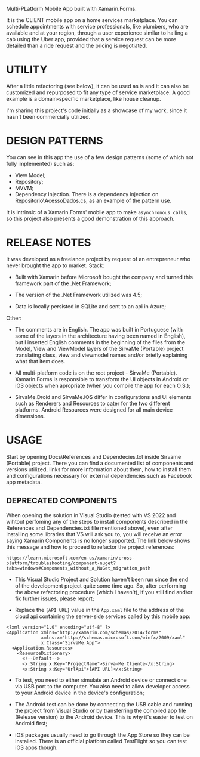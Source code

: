 Multi-PLatform Mobile App built with Xamarin.Forms.

It is the CLIENT mobile app on a home services marketplace. You can schedule appointments with service professionals, like plumbers, who are available and at your region, through a user experience similar to hailing a cab using the Uber app, provided that a service request can be more detailed than a ride request and the pricing is negotiated.

# UTILITY

After a little refactoring (see below), it can be used as is and it can also be customized and repurposed to fit any type of service marketplace. A good example is a domain-specific marketplace, like house cleanup.

I'm sharing this project's code initially as a showcase of my work, since it hasn't been commercially utilized. 

# DESIGN PATTERNS

You can see in this app the use of a few design patterns (some of which not fully implemented) such as:

* View Model;
* Repository;
* MVVM;
* Dependency Injection.
	There is a dependency injection on Repositorio\AcessoDados.cs, as an example of the pattern use.

It is intrinsic of a Xamarin.Forms' mobile app to make `asynchronous calls`, so this project also presents a good demonstration of this approach.

# RELEASE NOTES

It was developed as a freelance project by request of an entrepreneur who never brought the app to market. Stack:

* Built with Xamarin before Microsoft bought the company and turned this framework part of the .Net Framework;

* The version of the .Net Framework utilized was 4.5;

* Data is locally persisted in SQLite and sent to an api in Azure;

Other:

* The comments are in English. The app was built in Portuguese (with some of the layers in the architecture having been named in English), but I inserted English comments in the beginning of the files from the Model, View and ViewModel layers of the SirvaMe (Portable) project translating class, view and viewmodel names and/or briefly explaining what that item does.

* All multi-platform code is on the root project - SirvaMe (Portable).  Xamarin.Forms is responsible to transform the UI objects in Android or iOS objects when apropriate (when you compile the app for each O.S.);

* SirvaMe.Droid and SirvaMe.iOS differ in configurations and UI elements such as Renderers and Resources to cater for the two different platforms. Android Resources were designed for all main device dimensions.

# USAGE

Start by opening Docs\References and Dependecies.txt inside Sirvame (Portable) project. There you can find a documented list of components and versions utilized, links for more information about them, 
how to install them and configurations necessary for external dependencies such as Facebook app metadata.

## DEPRECATED COMPONENTS

When opening the solution in Visual Studio (tested with VS 2022 and wihtout perfoming any of the steps to install components described in the References and Dependencies.txt file mentioned above), even after installing some libraries that VS will ask you to, you will receive an error saying Xamarin Components is no longer supported. The link below shows this message and how to proceed to refactor the project references:
```
https://learn.microsoft.com/en-us/xamarin/cross-platform/troubleshooting/component-nuget?tabs=windows#Components_without_a_NuGet_migration_path
```

* This Visual Studio Project and Solution haven't been run since the end of the development project quite some time ago. So, after performing the above refactoring procedure (which I haven't), if you still find and/or fix further issues, please report;

* Replace the `[API URL]` value in the `App.xaml` file to the address of the cloud api containing the server-side services called by this mobile app:

```
<?xml version="1.0" encoding="utf-8" ?>
<Application xmlns="http://xamarin.com/schemas/2014/forms"
             xmlns:x="http://schemas.microsoft.com/winfx/2009/xaml"
             x:Class="SirvaMe.App">
  <Application.Resources>
    <ResourceDictionary>
      <!--Default-->
      <x:String x:Key="ProjectName">Sirva-Me Cliente</x:String>
      <x:String x:Key="UrlApi">[API URL]</x:String>
```

* To test, you need to either simulate an Android device or connect one via USB port to the computer. You also need to allow developer access to your Android device in the device's configuration;

* The Android test can be done by connecting the USB cable and running the project from Visual Studio or by transferring the compiled app file (Release version) to the Android device. This is why it's easier to test on Android first;

* iOS packages usually need to go through the App Store so they can be installed. There is an official platform called TestFlight so you can test iOS apps though.
